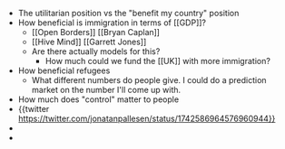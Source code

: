 - The utilitarian position vs the "benefit my country" position
- How beneficial is immigration in terms of [[GDP]]?
	- [[Open Borders]] [[Bryan Caplan]]
	- [[Hive Mind]] [[Garrett Jones]]
	- Are there actually models for this?
		- How much could we fund the [[UK]] with more immigration?
- How beneficial refugees
	- What different numbers do people give. I could do a prediction market on the number I'll come up with.
- How much does "control" matter to people
- {{twitter https://twitter.com/jonatanpallesen/status/1742586964576960944}}
-
-